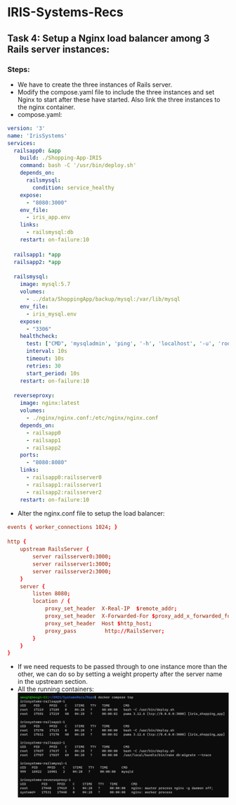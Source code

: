 # IRIS-Systems-Recs
## Task 4: Setup a Nginx load balancer among 3 Rails server instances:
### Steps:
* We have to create the three instances of Rails server.
* Modify the compose.yaml file to include the three instances and set Nginx to start after these have started. Also link the three instances to the nginx container.
* compose.yaml:
```yaml
version: '3'
name: 'IrisSystems'
services:
  railsapp0: &app
    build: ./Shopping-App-IRIS
    command: bash -C '/usr/bin/deploy.sh'
    depends_on:
      railsmysql:
        condition: service_healthy
    expose:
      - "8080:3000"
    env_file: 
      - iris_app.env
    links:
      - railsmysql:db
    restart: on-failure:10
  
  railsapp1: *app
  railsapp2: *app

  railsmysql:
    image: mysql:5.7
    volumes:
      - ../data/ShoppingApp/backup/mysql:/var/lib/mysql
    env_file:
      - iris_mysql.env
    expose: 
      - "3306"
    healthcheck:
      test: ["CMD", 'mysqladmin', 'ping', '-h', 'localhost', '-u', 'root', '-p$$MYSQL_ROOT_PASSWORD' ]
      interval: 10s
      timeout: 10s
      retries: 30
      start_period: 10s
    restart: on-failure:10
  
  reverseproxy:
    image: nginx:latest
    volumes:
      - ./nginx/nginx.conf:/etc/nginx/nginx.conf
    depends_on:
      - railsapp0
      - railsapp1
      - railsapp2
    ports:
      - "8080:8080"
    links:
      - railsapp0:railsserver0
      - railsapp1:railsserver1
      - railsapp2:railsserver2
    restart: on-failure:10
```
* Alter the nginx.conf file to setup the load balancer:
```conf
events { worker_connections 1024; }

http {
    upstream RailsServer {
        server railsserver0:3000;
        server railsserver1:3000;
        server railsserver2:3000;
    }
    server {
        listen 8080;
        location / {
            proxy_set_header  X-Real-IP  $remote_addr;   
            proxy_set_header  X-Forwarded-For $proxy_add_x_forwarded_for;
            proxy_set_header  Host $http_host; 
            proxy_pass         http://RailsServer;
        }
    }
}
```
* If we need requests to be passed through to one instance more than the other, we can do so by setting a weight property after the server name in the upstream section.
* All the running containers:
![running containers](https://github.com/Amogh-Umesh/IRIS-Systems-Recs/blob/nginx_load_balancer/running%20services.png?raw=true)
